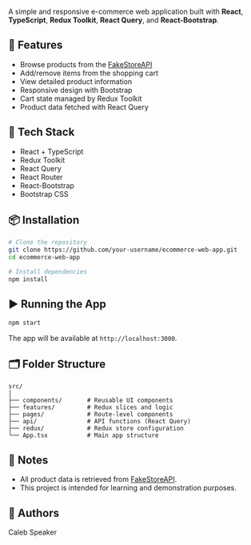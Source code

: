A simple and responsive e-commerce web application built with **React**, **TypeScript**, **Redux Toolkit**, **React Query**, and **React-Bootstrap**.

## 🚀 Features

- Browse products from the [FakeStoreAPI](https://fakestoreapi.com/)
- Add/remove items from the shopping cart
- View detailed product information
- Responsive design with Bootstrap
- Cart state managed by Redux Toolkit
- Product data fetched with React Query

## 🧰 Tech Stack

- React + TypeScript
- Redux Toolkit
- React Query
- React Router
- React-Bootstrap
- Bootstrap CSS

## 📦 Installation

```bash
# Clone the repository
git clone https://github.com/your-username/ecommerce-web-app.git
cd ecommerce-web-app

# Install dependencies
npm install
```

## ▶️ Running the App

```bash
npm start
```

The app will be available at `http://localhost:3000`.

## 🗂️ Folder Structure

```
src/
│
├── components/       # Reusable UI components
├── features/         # Redux slices and logic
├── pages/            # Route-level components
├── api/              # API functions (React Query)
├── redux/            # Redux store configuration
└── App.tsx           # Main app structure
```

## 📌 Notes

- All product data is retrieved from [FakeStoreAPI](https://fakestoreapi.com/).
- This project is intended for learning and demonstration purposes.

## 📄 Authors

Caleb Speaker